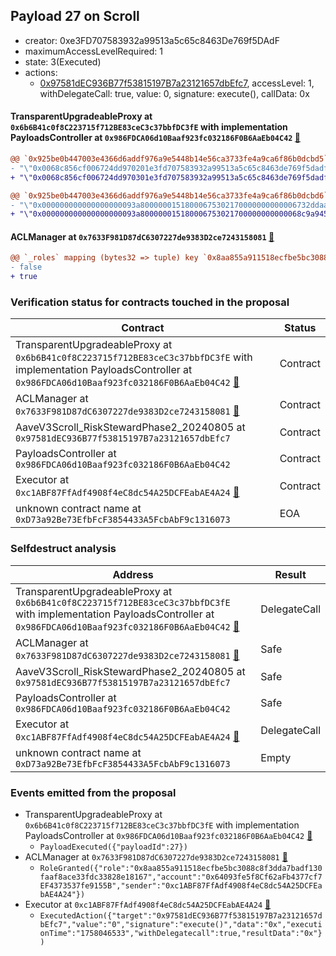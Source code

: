 ## Payload 27 on Scroll

- creator: 0xe3FD707583932a99513a5c65c8463De769f5DAdF
- maximumAccessLevelRequired: 1
- state: 3(Executed)
- actions:
  - [0x97581dEC936B77f53815197B7a23121657dbEfc7](https://scrollscan.com/tx/0x97581dEC936B77f53815197B7a23121657dbEfc7), accessLevel: 1, withDelegateCall: true, value: 0, signature: execute(), callData: 0x

#### TransparentUpgradeableProxy at `0x6b6B41c0f8C223715f712BE83ceC3c37bbfDC3fE` with implementation PayloadsController at `0x986FDCA06d10Baaf923fc032186F0B6AaEb04C42` [:ghost:](https://github.com/bgd-labs/aave-address-book  "GovernanceV3Scroll.PAYLOADS_CONTROLLER")

```diff
@@ `0x925be0b447003e4366d6addf976a9e5448b14e56ca3733fe4a9ca6f86b0dcbd5` raw  @@
- "\"0x0068c856cf006724dd970201e3fd707583932a99513a5c65c8463de769f5dadf\""
+ "\"0x0068c856cf006724dd970301e3fd707583932a99513a5c65c8463de769f5dadf\""

@@ `0x925be0b447003e4366d6addf976a9e5448b14e56ca3733fe4a9ca6f86b0dcbd6` raw  @@
- "\"0x000000000000000000093a80000001518000675302170000000000006732ddaa\""
+ "\"0x000000000000000000093a800000015180006753021700000000000068c9a945\""

```
#### ACLManager at `0x7633F981D87dC6307227de9383D2ce7243158081` [:ghost:](https://github.com/bgd-labs/aave-address-book  "AaveV3Scroll.ACL_MANAGER")

```diff
@@ `_roles` mapping (bytes32 => tuple) key `0x8aa855a911518ecfbe5bc3088c8f3dda7badf130faaf8ace33fdc33828e18167`.members.0x64093fe5f8cf62afb4377cf7ef4373537fe9155b @@
- false
+ true

```
### Verification status for contracts touched in the proposal

| Contract | Status |
|---------|------------|
| TransparentUpgradeableProxy at `0x6b6B41c0f8C223715f712BE83ceC3c37bbfDC3fE` with implementation PayloadsController at `0x986FDCA06d10Baaf923fc032186F0B6AaEb04C42` [:ghost:](https://github.com/bgd-labs/aave-address-book  "GovernanceV3Scroll.PAYLOADS_CONTROLLER") | Contract |
| ACLManager at `0x7633F981D87dC6307227de9383D2ce7243158081` [:ghost:](https://github.com/bgd-labs/aave-address-book  "AaveV3Scroll.ACL_MANAGER") | Contract |
| AaveV3Scroll_RiskStewardPhase2_20240805 at `0x97581dEC936B77f53815197B7a23121657dbEfc7` | Contract |
| PayloadsController at `0x986FDCA06d10Baaf923fc032186F0B6AaEb04C42` | Contract |
| Executor at `0xc1ABF87FfAdf4908f4eC8dc54A25DCFEabAE4A24` [:ghost:](https://github.com/bgd-labs/aave-address-book  "AaveV3Scroll.ACL_ADMIN") | Contract |
| unknown contract name at `0xD73a92Be73EfbFcF3854433A5FcbAbF9c1316073` | EOA |

### Selfdestruct analysis

| Address | Result |
|---------|------------|
| TransparentUpgradeableProxy at `0x6b6B41c0f8C223715f712BE83ceC3c37bbfDC3fE` with implementation PayloadsController at `0x986FDCA06d10Baaf923fc032186F0B6AaEb04C42` [:ghost:](https://github.com/bgd-labs/aave-address-book  "GovernanceV3Scroll.PAYLOADS_CONTROLLER") | DelegateCall |
| ACLManager at `0x7633F981D87dC6307227de9383D2ce7243158081` [:ghost:](https://github.com/bgd-labs/aave-address-book  "AaveV3Scroll.ACL_MANAGER") | Safe |
| AaveV3Scroll_RiskStewardPhase2_20240805 at `0x97581dEC936B77f53815197B7a23121657dbEfc7` | Safe |
| PayloadsController at `0x986FDCA06d10Baaf923fc032186F0B6AaEb04C42` | Safe |
| Executor at `0xc1ABF87FfAdf4908f4eC8dc54A25DCFEabAE4A24` [:ghost:](https://github.com/bgd-labs/aave-address-book  "AaveV3Scroll.ACL_ADMIN") | DelegateCall |
| unknown contract name at `0xD73a92Be73EfbFcF3854433A5FcbAbF9c1316073` | Empty |

### Events emitted from the proposal

- TransparentUpgradeableProxy at `0x6b6B41c0f8C223715f712BE83ceC3c37bbfDC3fE` with implementation PayloadsController at `0x986FDCA06d10Baaf923fc032186F0B6AaEb04C42` [:ghost:](https://github.com/bgd-labs/aave-address-book  "GovernanceV3Scroll.PAYLOADS_CONTROLLER")
  - `PayloadExecuted({"payloadId":27})`
- ACLManager at `0x7633F981D87dC6307227de9383D2ce7243158081` [:ghost:](https://github.com/bgd-labs/aave-address-book  "AaveV3Scroll.ACL_MANAGER")
  - `RoleGranted({"role":"0x8aa855a911518ecfbe5bc3088c8f3dda7badf130faaf8ace33fdc33828e18167","account":"0x64093fe5f8Cf62aFb4377cf7EF4373537fe9155B","sender":"0xc1ABF87FfAdf4908f4eC8dc54A25DCFEabAE4A24"})`
- Executor at `0xc1ABF87FfAdf4908f4eC8dc54A25DCFEabAE4A24` [:ghost:](https://github.com/bgd-labs/aave-address-book  "AaveV3Scroll.ACL_ADMIN")
  - `ExecutedAction({"target":"0x97581dEC936B77f53815197B7a23121657dbEfc7","value":"0","signature":"execute()","data":"0x","executionTime":"1758046533","withDelegatecall":true,"resultData":"0x"})`
